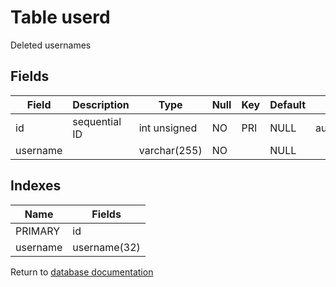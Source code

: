 Table userd
===========

Deleted usernames

Fields
------

| Field    | Description   | Type         | Null | Key | Default | Extra          |
| -------- | ------------- | ------------ | ---- | --- | ------- | -------------- |
| id       | sequential ID | int unsigned | NO   | PRI | NULL    | auto_increment |
| username |               | varchar(255) | NO   |     | NULL    |                |

Indexes
------------

| Name     | Fields       |
| -------- | ------------ |
| PRIMARY  | id           |
| username | username(32) |


Return to [database documentation](help/database)
